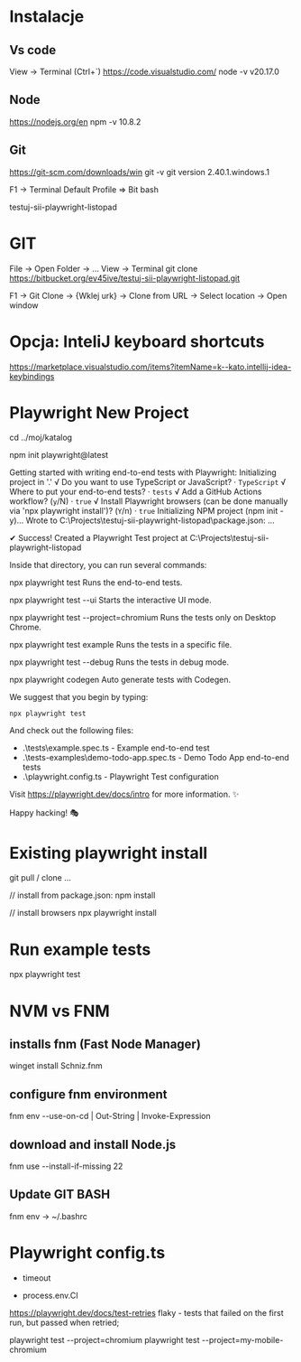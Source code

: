 # Instalacje

## Vs code

View -> Terminal (Ctrl+`)
https://code.visualstudio.com/
node -v
v20.17.0

## Node

https://nodejs.org/en
npm -v
10.8.2

## Git

https://git-scm.com/downloads/win
git -v
git version 2.40.1.windows.1

F1 -> Terminal Default Profile => Bit bash

testuj-sii-playwright-listopad

# GIT

File -> Open Folder -> ...
View -> Terminal
git clone https://bitbucket.org/ev45ive/testuj-sii-playwright-listopad.git

F1 -> Git Clone -> {Wklej urk} -> Clone from URL -> Select location -> Open window

# Opcja: InteliJ keyboard shortcuts

https://marketplace.visualstudio.com/items?itemName=k--kato.intellij-idea-keybindings

# Playwright New Project

cd ../moj/katalog

npm init playwright@latest

Getting started with writing end-to-end tests with Playwright:
Initializing project in '.'
√ Do you want to use TypeScript or JavaScript? · `TypeScript`
√ Where to put your end-to-end tests? · `tests`
√ Add a GitHub Actions workflow? (`y`/N) · `true`
√ Install Playwright browsers (can be done manually via 'npx playwright install')? (`Y`/n) · `true`
Initializing NPM project (npm init -y)…
Wrote to C:\Projects\testuj-sii-playwright-listopad\package.json:
...

✔ Success! Created a Playwright Test project at C:\Projects\testuj-sii-playwright-listopad

Inside that directory, you can run several commands:

npx playwright test
Runs the end-to-end tests.

npx playwright test --ui
Starts the interactive UI mode.

npx playwright test --project=chromium
Runs the tests only on Desktop Chrome.

npx playwright test example
Runs the tests in a specific file.

npx playwright test --debug
Runs the tests in debug mode.

npx playwright codegen
Auto generate tests with Codegen.

We suggest that you begin by typing:

    npx playwright test

And check out the following files:

- .\tests\example.spec.ts - Example end-to-end test
- .\tests-examples\demo-todo-app.spec.ts - Demo Todo App end-to-end tests
- .\playwright.config.ts - Playwright Test configuration

Visit https://playwright.dev/docs/intro for more information. ✨

Happy hacking! 🎭

# Existing playwright install

git pull / clone ...

// install from package.json:
npm install

// install browsers
npx playwright install

# Run example tests

npx playwright test

# NVM vs FNM

## installs fnm (Fast Node Manager)

winget install Schniz.fnm

## configure fnm environment

fnm env --use-on-cd | Out-String | Invoke-Expression

## download and install Node.js

fnm use --install-if-missing 22

## Update GIT BASH

fnm env -> ~/.bashrc

# Playwright config.ts
- timeout

- process.env.CI

https://playwright.dev/docs/test-retries 
flaky - tests that failed on the first run, but passed when retried;

playwright test --project=chromium
playwright test --project=my-mobile-chromium

